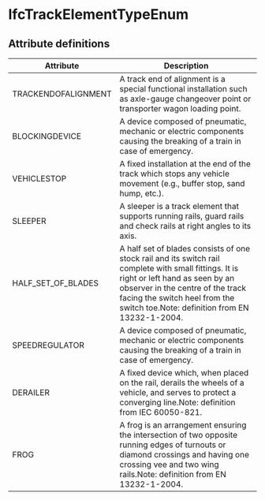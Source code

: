 IfcTrackElementTypeEnum
=======================
Attribute definitions
---------------------
| Attribute           | Description                                                                                                                                                                                                                                                    |
|---------------------|----------------------------------------------------------------------------------------------------------------------------------------------------------------------------------------------------------------------------------------------------------------|
| TRACKENDOFALIGNMENT | A track end of alignment is a special functional installation such as axle-gauge changeover point or transporter wagon loading point.                                                                                                                          |
| BLOCKINGDEVICE      | A device composed of pneumatic, mechanic or electric components causing the breaking of a train in case of emergency.                                                                                                                                          |
| VEHICLESTOP         | A fixed installation at the end of the track which stops any vehicle movement (e.g., buffer stop, sand hump, etc.).                                                                                                                                            |
| SLEEPER             | A sleeper is a track element that supports running rails, guard rails and check rails at right angles to its axis.                                                                                                                                             |
| HALF_SET_OF_BLADES  | A half set of blades consists of one stock rail and its switch rail complete with small fittings. It is right or left hand as seen by an observer in the centre of the track facing the switch heel from the switch toe.Note: definition from EN 13232-1-2004. |
| SPEEDREGULATOR      | A device composed of pneumatic, mechanic or electric components causing the breaking of a train in case of emergency.                                                                                                                                          |
| DERAILER            | A fixed device which, when placed on the rail, derails the wheels of a vehicle, and serves to protect a converging line.Note: definition from IEC 60050-821.                                                                                                   |
| FROG                | A frog is an arrangement ensuring the intersection of two opposite running edges of turnouts or diamond crossings and having one crossing vee and two wing rails.Note: definition from EN 13232-1-2004.                                                        |


